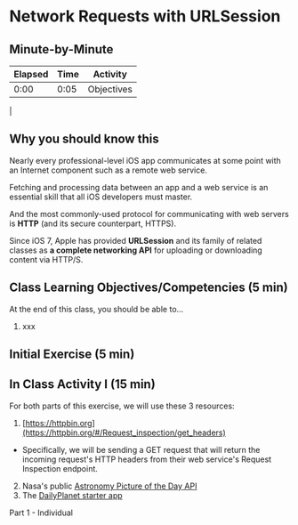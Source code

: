 # Network Requests with URLSession

## Minute-by-Minute

| **Elapsed** | **Time**  | **Activity**                        |
| ----------- | --------- | ----------------------------------- |
| 0:00        | 0:05      | Objectives                          |
|

## Why you should know this
Nearly every professional-level iOS app communicates at some point with an Internet component such as a remote web service.

Fetching and processing data between an app and a web service is an essential skill that all iOS developers must master.

And the most commonly-used protocol for communicating with web servers is **HTTP** (and its secure counterpart, HTTPS).

Since iOS 7, Apple has provided **URLSession** and its family of related classes as **a complete networking API** for uploading or downloading content via HTTP/S.

<!--
**HTTP** and **HTTPS** are robust and stable protocols. They have been widely used in web browsers for a long time. They offer several performance and security advantages, as well as a mature base of easy-to-use development and analysis tools.

to make GET and POST network requests...
-->

## Class Learning Objectives/Competencies (5 min)
At the end of this class, you should be able to...

1. xxx

## Initial Exercise (5 min)

## In Class Activity I (15 min)

For both parts of this exercise, we will use these 3 resources:
1.  [https://httpbin.org](https://httpbin.org/#/Request_inspection/get_headers)
- Specifically, we will be sending a GET request that will return the incoming request's HTTP headers from their web service's Request Inspection endpoint.
2. Nasa's public [Astronomy Picture of the Day API](https://api.nasa.gov/api.html)
3. The [DailyPlanet starter app](https://github.com/VanderDev1/DailyPlanet)

Part 1 - Individual
